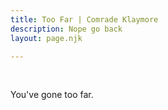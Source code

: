 ```yaml
---
title: Too Far | Comrade Klaymore
description: Nope go back
layout: page.njk

---
```

<br />

  <p>You've gone too far.</p>
  </body>

  <script>
    window.location.replace("../../latest");
  </script>

</html>
